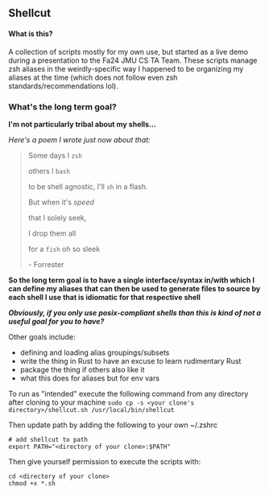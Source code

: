 ## Shellcut

#### What is this?
A collection of scripts mostly for my own use, but started as a live demo during a presentation to the Fa24 JMU CS TA Team. 
These scripts manage zsh aliases in the weirdly-specific way I happened to be organizing my aliases at the time (which does not follow even zsh standards/recommendations lol).

### What's the long term goal?
**I'm not particularly tribal about my shells...**

_Here's a poem I wrote just now about that:_
> Some days I `zsh`
>
> others I `bash`
> 
> to be shell agnostic, I'll `sh` in a flash.
> 
> But when it's _speed_
> 
> that I solely seek,
> 
> I drop them all
> 
> for a `fish` oh so sleek
> 
> \- Forrester

**So the long term goal is to have a single interface/syntax in/with which I can define my aliases that can then be used to generate files to source by each shell I use that is idiomatic for that respective shell**

**_Obviously, if you only use posix-compliant shells than this is kind of not a useful goal for you to have?_**

Other goals include:
- defining and loading alias groupings/subsets
- write the thing in Rust to have an excuse to learn rudimentary Rust
- package the thing if others also like it
- what this does for aliases but for env vars


To run as "intended" execute the following command from any directory after cloning to your machine
`sudo cp -s <your clone's directory>/shellcut.sh /usr/local/bin/shellcut`

Then update path by adding the following to your own ~/.zshrc 
```
# add shellcut to path 
export PATH="<directory of your clone>:$PATH"
```

Then give yourself permission to execute the scripts with:
```
cd <directory of your clone>
chmod +x *.sh
```
